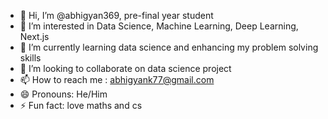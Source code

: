 - 👋 Hi, I’m @abhigyan369, pre-final year student
- 👀 I’m interested in Data Science, Machine Learning, Deep Learning, Next.js
- 🌱 I’m currently learning data science and enhancing my problem solving skills
- 💞️ I’m looking to collaborate on data science project
- 📫 How to reach me : abhigyank77@gmail.com
- 😄 Pronouns: He/Him
- ⚡ Fun fact: love maths and cs

<!---
abhigyan369/abhigyan369 is a ✨ special ✨ repository because its `README.md` (this file) appears on your GitHub profile.
You can click the Preview link to take a look at your changes.
--->
